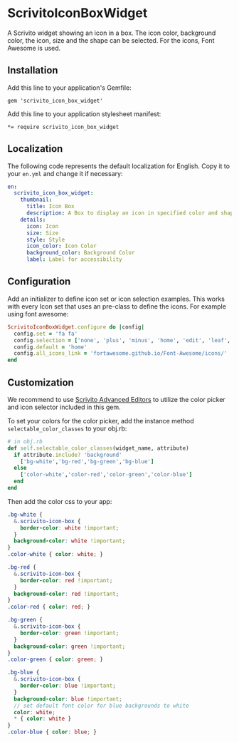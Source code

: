 # ScrivitoIconBoxWidget

A Scrivito widget showing an icon in a box. The icon color, background color, the icon, size and the shape can be selected. For the icons, Font Awesome is used.

## Installation

Add this line to your application's Gemfile:

    gem 'scrivito_icon_box_widget'

Add this line to your application stylesheet manifest:

    *= require scrivito_icon_box_widget

## Localization

The following code represents the default localization for English. Copy it to your `en.yml` and change it if necessary:

```yaml
en:
  scrivito_icon_box_widget:
    thumbnail:
      title: Icon Box
      description: A Box to display an icon in specified color and shape
    details:
      icon: Icon
      size: Size
      style: Style
      icon_color: Icon Color
      background_color: Background Color
      label: Label for accessibility
```

## Configuration

Add an initializer to define icon set or icon selection examples. This works with every Icon set that uses an pre-class to define the icons. For example using font awesome:

```ruby
ScrivitoIconBoxWidget.configure do |config|
  config.set = 'fa fa'
  config.selection = ['none', 'plus', 'minus', 'home', 'edit', 'leaf', ...]
  config.default = 'home'
  config.all_icons_link = 'fortawesome.github.io/Font-Awesome/icons/'
end
```

## Customization

We recommend to use [Scrivito Advanced Editors](https://github.com/Scrivito/scrivito_advanced_editors) to utilize the color picker and icon selector included in this gem.

To set your colors for the color picker, add the instance method `selectable_color_classes` to your obj.rb:

```ruby
# in obj.rb
def self.selectable_color_classes(widget_name, attribute)
  if attribute.include? 'background'
    ['bg-white','bg-red','bg-green','bg-blue']
  else
    ['color-white','color-red','color-green','color-blue']
  end
end
```

Then add the color css to your app:

```scss
.bg-white {
  &.scrivito-icon-box {
    border-color: white !important;
  }
  background-color: white !important;
}
.color-white { color: white; }

.bg-red {
  &.scrivito-icon-box {
    border-color: red !important;
  }
  background-color: red !important;
}
.color-red { color: red; }

.bg-green {
  &.scrivito-icon-box {
    border-color: green !important;
  }
  background-color: green !important;
}
.color-green { color: green; }

.bg-blue {
  &.scrivito-icon-box {
    border-color: blue !important;
  }
  background-color: blue !important;
  // set default font color for blue backgrounds to white
  color: white;
  * { color: white }
}
.color-blue { color: blue; }
```
